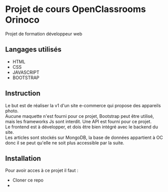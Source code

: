 # Projet de cours OpenClassrooms Orinoco  
Projet de formation développeur web  
## Langages utilisés  
* HTML
* CSS 
* JAVASCRIPT
* BOOTSTRAP

## Instruction  
Le but est de réaliser la v1 d'un site e-commerce qui propose des appareils photo.  
Aucune maquette n'est fourni pour ce projet, Bootstrap peut être utilisé, mais les frameworks Js sont interdit.
Une API est fourni pour ce projet.  
Le frontend est à développer, et dois être bien intégré avec le backend du site.  
Les articles sont stockés sur MongoDB, la base de données appartient à OC donc il se peut qu'elle ne soit plus accessible par la suite.  

## Installation  
Pour avoir acces à ce projet il faut :  
* Cloner ce repo  
* 
